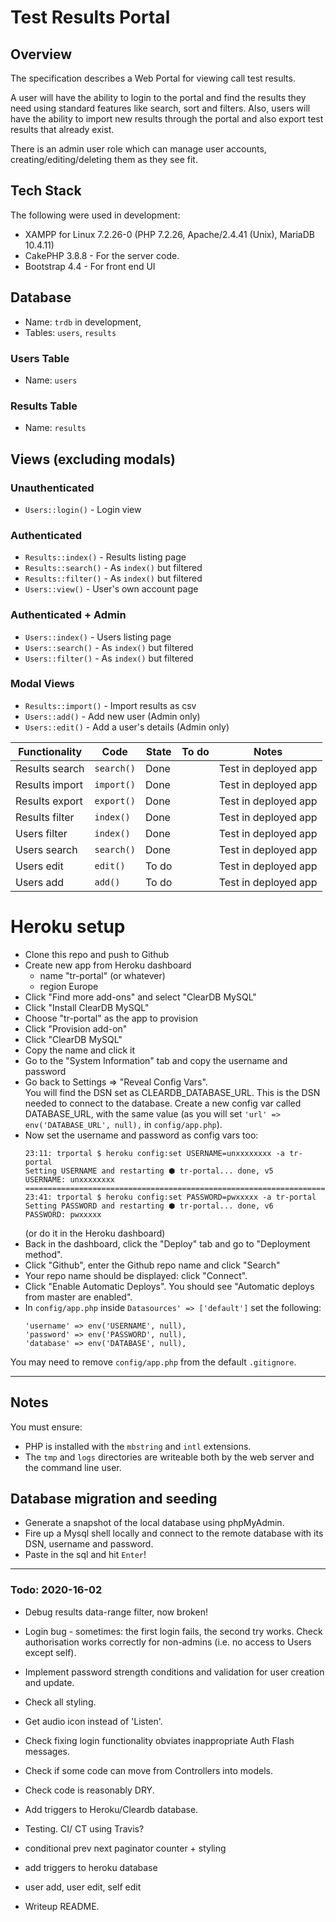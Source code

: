 # Test Results Portal

## Overview

The specification describes a Web Portal for viewing call test results.

A user will have the ability to login to the portal and find the results they need using standard features like search, sort and filters. Also, users will have the ability to import new results through the portal and also export test results that already exist.

There is an admin user role which can manage user accounts, creating/editing/deleting them as they see fit.

## Tech Stack

The following were used in development:

- XAMPP for Linux 7.2.26-0 (PHP 7.2.26, Apache/2.4.41 (Unix), MariaDB 10.4.11)
- CakePHP 3.8.8 - For the server code.
- Bootstrap 4.4 - For front end UI

## Database

- Name:     `trdb` in development, 
- Tables:   `users`, `results`

### Users Table

- Name:     `users`

### Results Table

- Name:     `results`

## Views (excluding modals)

### Unauthenticated

- `Users::login()` - Login view

### Authenticated

- `Results::index()` - Results listing​ page
- `Results::search()` - As `index()` but filtered
- `Results::filter()` - As `index()` but filtered
- `Users::view()` - User's own account page

### Authenticated + Admin

- `Users::index()` - Users listing page
- `Users::search()` - As `index()` but filtered
- `Users::filter()` - As `index()` but filtered

### Modal Views

- `Results::import()` - Import results as csv
- `Users::add()`      - Add new user (Admin only)
- `Users::edit()`     - Add a user's details (Admin only)

|  Functionality | Code  | State  | To do   | Notes  |
|---|---|---|---|---|
| Results search  | `search()`  | Done  |   | Test in deployed app  |
| Results import  | `import()`  | Done  |   | Test in deployed app  |
| Results export  | `export()`  | Done  |   | Test in deployed app  |
| Results filter  | `index()`   | Done  |   | Test in deployed app  |
| Users filter    | `index()`   | Done  |   | Test in deployed app  |
| Users search    | `search()`  | Done  |   | Test in deployed app  |
| Users edit      | `edit()`    | To do |   | Test in deployed app  |
| Users add       | `add()`     | To do |   | Test in deployed app  |


# Heroku setup

- Clone this repo and push to Github
- Create new app from Heroku dashboard
    - name "tr-portal" (or whatever)
    - region Europe
- Click "Find more add-ons" and select "ClearDB MySQL"
- Click "Install ClearDB MySQL"
- Choose "tr-portal" as the app to provision
- Click "Provision add-on"
- Click "ClearDB MySQL"
- Copy the name and click it
- Go to the "System Information" tab and copy the username and password
- Go back to Settings => "Reveal Config Vars".   
    You will find the DSN set as CLEARDB_DATABASE_URL.
    This is the DSN needed to connect to the database.
    Create a new config var called DATABASE_URL, with the same value
        (as you will set `'url' => env('DATABASE_URL', null),` in `config/app.php`).
- Now set the username and password as config vars too:
    ```
    23:11: trportal $ heroku config:set USERNAME=unxxxxxxxx -a tr-portal
    Setting USERNAME and restarting ⬢ tr-portal... done, v5
    USERNAME: unxxxxxxxx
    ======================================================================================================================
    23:41: trportal $ heroku config:set PASSWORD=pwxxxxx -a tr-portal
    Setting PASSWORD and restarting ⬢ tr-portal... done, v6
    PASSWORD: pwxxxxx
    ```
    (or do it in the Heroku dashboard)
- Back in the dashboard, click the "Deploy" tab and go to "Deployment method".
- Click "Github", enter the Github repo name and click "Search"
- Your repo name should be displayed: click "Connect".
- Click "Enable Automatic Deploys".   You should see "Automatic deploys from  master are enabled".
- In `config/app.php` inside `Datasources' => ['default']` set the following:
    ```
    'username' => env('USERNAME', null),
    'password' => env('PASSWORD', null),
    'database' => env('DATABASE', null),
    ```
You may need to remove `config/app.php` from the default `.gitignore`.

___________ 

## Notes

You must ensure:
- PHP is installed with the `mbstring` and `intl` extensions.
- The `tmp` and `logs` directories are writeable both by the web server and the
command line user.

## Database migration and seeding

* Generate a snapshot of the local database using phpMyAdmin.
* Fire up a Mysql shell locally and connect to the remote database with its DSN, username and password.
* Paste in the sql and hit `Enter`!
_________________________________________________

### Todo: 2020-16-02

- Debug results data-range filter, now broken!

- Login bug - sometimes: the first login fails, the second try works.  Check authorisation works correctly for non-admins (i.e. no access to Users except self).

- Implement password strength conditions and validation for user creation and update.

- Check all styling.

- Get audio icon instead of 'Listen'.

- Check fixing login functionality obviates inappropriate Auth Flash messages.

- Check if some code can move from Controllers into models.

- Check code is reasonably DRY.

- Add triggers to Heroku/Cleardb database.

- Testing.   CI/ CT using Travis?

- conditional prev next paginator counter + styling

- add triggers to heroku database

- user add, user edit, self edit

- Writeup README.

